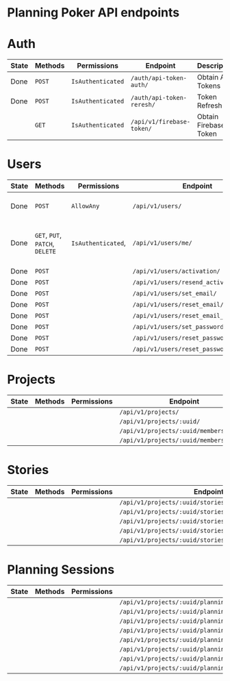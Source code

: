# Planning Poker API endpoints

# Auth

| State | Methods | Permissions       | Endpoint                  | Description           |
| ----- | ------- | ----------------- | ------------------------- | --------------------- |
| Done  | `POST`  | `IsAuthenticated` | `/auth/api-token-auth/`   | Obtain Auth Tokens    |
| Done  | `POST`  | `IsAuthenticated` | `/auth/api-token-reresh/` | Token Refresh         |
|       | `GET`   | `IsAuthenticated` | `/api/v1/firebase-token/` | Obtain Firebase Token |

# Users

| State | Methods                         | Permissions        | Endpoint                                | Description                                    |
| ----- | ------------------------------- | ------------------ | --------------------------------------- | ---------------------------------------------- |
| Done  | `POST`                          | `AllowAny`         | `/api/v1/users/`                        | Create New User (Sign Up)                      |
| Done  | `GET`, `PUT`, `PATCH`, `DELETE` | `IsAuthenticated`, | `/api/v1/users/me/`                     | Read and write `User` object for current user. |
| Done  | `POST`                          |                    | `/api/v1/users/activation/`             |                                                |
| Done  | `POST`                          |                    | `/api/v1/users/resend_activation/`      |                                                |
| Done  | `POST`                          |                    | `/api/v1/users/set_email/`              |                                                |
| Done  | `POST`                          |                    | `/api/v1/users/reset_email/`            |                                                |
| Done  | `POST`                          |                    | `/api/v1/users/reset_email_confirm/`    |                                                |
| Done  | `POST`                          |                    | `/api/v1/users/set_password/`           |                                                |
| Done  | `POST`                          |                    | `/api/v1/users/reset_password/`         |                                                |
| Done  | `POST`                          |                    | `/api/v1/users/reset_password_confirm/` |                                                |

# Projects

| State | Methods | Permissions | Endpoint                                | Description |
| ----- | ------- | ----------- | --------------------------------------- | ----------- |
|       |         |             | `/api/v1/projects/`                     |             |
|       |         |             | `/api/v1/projects/:uuid/`               |             |
|       |         |             | `/api/v1/projects/:uuid/members/`       |             |
|       |         |             | `/api/v1/projects/:uuid/members/:uuid/` |             |

# Stories

| State | Methods | Permissions | Endpoint                                              | Description |
| ----- | ------- | ----------- | ----------------------------------------------------- | ----------- |
|       |         |             | `/api/v1/projects/:uuid/stories/`                     |             |
|       |         |             | `/api/v1/projects/:uuid/stories/:uuid/`               |             |
|       |         |             | `/api/v1/projects/:uuid/stories/:uuid/votes/`         |             |
|       |         |             | `/api/v1/projects/:uuid/stories/:uuid/comments/`      |             |
|       |         |             | `/api/v1/projects/:uuid/stories/:uuid/comments/:uuid` |             |

# Planning Sessions

| State | Methods | Permissions | Endpoint                                                                      | Description |
| ----- | ------- | ----------- | ----------------------------------------------------------------------------- | ----------- |
|       |         |             | `/api/v1/projects/:uuid/planningsessions/`                                    |             |
|       |         |             | `/api/v1/projects/:uuid/planningsessions/:uuid/`                              |             |
|       |         |             | `/api/v1/projects/:uuid/planningsessions/:uuid/participants/`                 |             |
|       |         |             | `/api/v1/projects/:uuid/planningsessions/:uuid/participants/:uuid/`           |             |
|       |         |             | `/api/v1/projects/:uuid/planningsessions/:uuid/participants/:uuid/heartbeat/` |             |
|       |         |             | `/api/v1/projects/:uuid/planningsessions/:uuid/participants/:uuid/leave/`     |             |
|       |         |             | `/api/v1/projects/:uuid/planningsessions/:uuid/comments/`                     |             |
|       |         |             | `/api/v1/projects/:uuid/planningsessions/:uuid/comments/:uuid`                |             |
